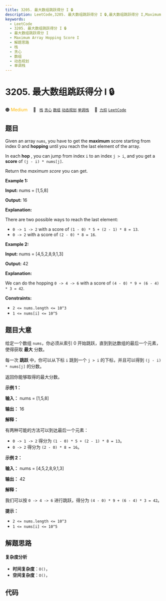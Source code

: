 ```yaml
---
title: 3205. 最大数组跳跃得分 I 🔒
description: LeetCode,3205. 最大数组跳跃得分 I 🔒,最大数组跳跃得分 I,Maximum Array Hopping Score I,解题思路,栈,贪心,数组,动态规划,单调栈
keywords:
  - LeetCode
  - 3205. 最大数组跳跃得分 I 🔒
  - 最大数组跳跃得分 I
  - Maximum Array Hopping Score I
  - 解题思路
  - 栈
  - 贪心
  - 数组
  - 动态规划
  - 单调栈
---
```


# 3205. 最大数组跳跃得分 I 🔒

🟠 <font color=#ffb800>Medium</font>&emsp; 🔖&ensp; [`栈`](/tag/stack.md) [`贪心`](/tag/greedy.md) [`数组`](/tag/array.md) [`动态规划`](/tag/dynamic-programming.md) [`单调栈`](/tag/monotonic-stack.md)&emsp; 🔗&ensp;[`力扣`](https://leetcode.cn/problems/maximum-array-hopping-score-i) [`LeetCode`](https://leetcode.com/problems/maximum-array-hopping-score-i)

## 题目

Given an array `nums`, you have to get the **maximum** score starting from
index 0 and **hopping** until you reach the last element of the array.

In each **hop** , you can jump from index `i` to an index `j > i`, and you get
a **score** of `(j - i) * nums[j]`.

Return the _maximum score_ you can get.



**Example 1:**

**Input:** nums = [1,5,8]

**Output:** 16

**Explanation:**

There are two possible ways to reach the last element:

  * `0 -> 1 -> 2` with a score of `(1 - 0) * 5 + (2 - 1) * 8 = 13`.
  * `0 -> 2` with a score of `(2 - 0) * 8 = 16`.

**Example 2:**

**Input:** nums = [4,5,2,8,9,1,3]

**Output:** 42

**Explanation:**

We can do the hopping `0 -> 4 -> 6` with a score of `(4 - 0) * 9 + (6 - 4) * 3
= 42`.



**Constraints:**

  * `2 <= nums.length <= 10^3`
  * `1 <= nums[i] <= 10^5`


## 题目大意

给定一个数组 `nums`，你必须从索引 0 开始跳跃，直到到达数组的最后一个元素，使得获取 **最大** 分数。

每一次 **跳跃** 中，你可以从下标 `i` 跳到一个 `j > i` 的下标，并且可以得到 `(j - i) * nums[j]` 的分数。

返回你能够取得的最大分数。



**示例 1：**

**输入：** nums = [1,5,8]

**输出：** 16

**解释：**

有两种可能的方法可以到达最后一个元素：

  * `0 -> 1 -> 2` 得分为 `(1 - 0) * 5 + (2 - 1) * 8 = 13`。
  * `0 -> 2` 得分为 `(2 - 0) * 8 = 16`。

**示例 2：**

**输入：** nums = [4,5,2,8,9,1,3]

**输出：** 42

**解释：**

我们可以按 `0 -> 4 -> 6` 进行跳跃，得分为 `(4 - 0) * 9 + (6 - 4) * 3 = 42`。



**提示：**

  * `2 <= nums.length <= 10^3`
  * `1 <= nums[i] <= 10^5`


## 解题思路

#### 复杂度分析

- **时间复杂度**：`O()`，
- **空间复杂度**：`O()`，

## 代码

```javascript

```